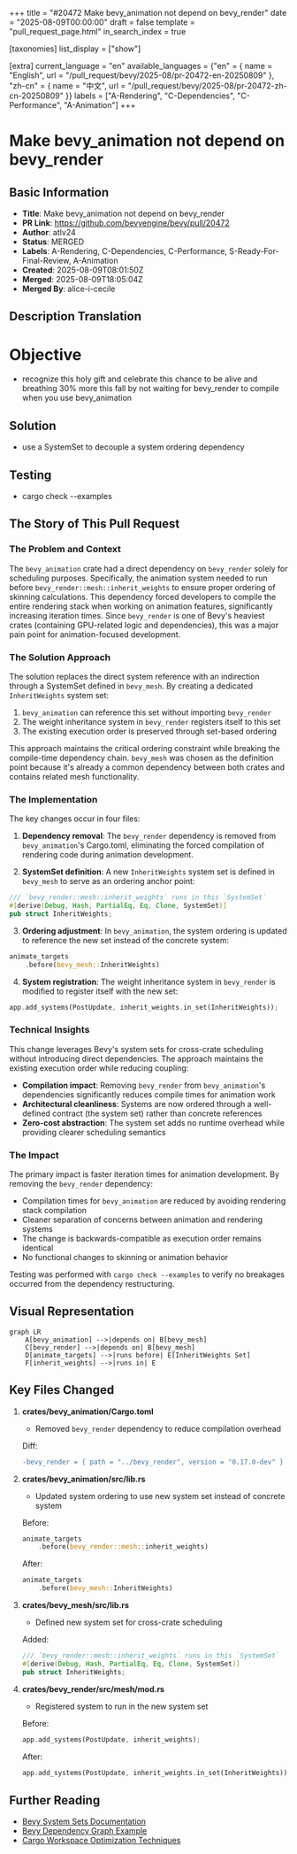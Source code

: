 +++
title = "#20472 Make bevy_animation not depend on bevy_render"
date = "2025-08-09T00:00:00"
draft = false
template = "pull_request_page.html"
in_search_index = true

[taxonomies]
list_display = ["show"]

[extra]
current_language = "en"
available_languages = {"en" = { name = "English", url = "/pull_request/bevy/2025-08/pr-20472-en-20250809" }, "zh-cn" = { name = "中文", url = "/pull_request/bevy/2025-08/pr-20472-zh-cn-20250809" }}
labels = ["A-Rendering", "C-Dependencies", "C-Performance", "A-Animation"]
+++

# Make bevy_animation not depend on bevy_render

## Basic Information
- **Title**: Make bevy_animation not depend on bevy_render
- **PR Link**: https://github.com/bevyengine/bevy/pull/20472
- **Author**: atlv24
- **Status**: MERGED
- **Labels**: A-Rendering, C-Dependencies, C-Performance, S-Ready-For-Final-Review, A-Animation
- **Created**: 2025-08-09T08:01:50Z
- **Merged**: 2025-08-09T18:05:04Z
- **Merged By**: alice-i-cecile

## Description Translation
# Objective

- recognize this holy gift and celebrate this chance to be alive and breathing 30% more this fall by not waiting for bevy_render to compile when you use bevy_animation

## Solution

- use a SystemSet to decouple a system ordering dependency

## Testing

- cargo check --examples

## The Story of This Pull Request

### The Problem and Context
The `bevy_animation` crate had a direct dependency on `bevy_render` solely for scheduling purposes. Specifically, the animation system needed to run before `bevy_render::mesh::inherit_weights` to ensure proper ordering of skinning calculations. This dependency forced developers to compile the entire rendering stack when working on animation features, significantly increasing iteration times. Since `bevy_render` is one of Bevy's heaviest crates (containing GPU-related logic and dependencies), this was a major pain point for animation-focused development.

### The Solution Approach
The solution replaces the direct system reference with an indirection through a SystemSet defined in `bevy_mesh`. By creating a dedicated `InheritWeights` system set:
1. `bevy_animation` can reference this set without importing `bevy_render`
2. The weight inheritance system in `bevy_render` registers itself to this set
3. The existing execution order is preserved through set-based ordering

This approach maintains the critical ordering constraint while breaking the compile-time dependency chain. `bevy_mesh` was chosen as the definition point because it's already a common dependency between both crates and contains related mesh functionality.

### The Implementation
The key changes occur in four files:

1. **Dependency removal**: The `bevy_render` dependency is removed from `bevy_animation`'s Cargo.toml, eliminating the forced compilation of rendering code during animation development.

2. **SystemSet definition**: A new `InheritWeights` system set is defined in `bevy_mesh` to serve as an ordering anchor point:
```rust
/// `bevy_render::mesh::inherit_weights` runs in this `SystemSet`
#[derive(Debug, Hash, PartialEq, Eq, Clone, SystemSet)]
pub struct InheritWeights;
```

3. **Ordering adjustment**: In `bevy_animation`, the system ordering is updated to reference the new set instead of the concrete system:
```rust
animate_targets
    .before(bevy_mesh::InheritWeights)
```

4. **System registration**: The weight inheritance system in `bevy_render` is modified to register itself with the new set:
```rust
app.add_systems(PostUpdate, inherit_weights.in_set(InheritWeights));
```

### Technical Insights
This change leverages Bevy's system sets for cross-crate scheduling without introducing direct dependencies. The approach maintains the existing execution order while reducing coupling:
- **Compilation impact**: Removing `bevy_render` from `bevy_animation`'s dependencies significantly reduces compile times for animation work
- **Architectural cleanliness**: Systems are now ordered through a well-defined contract (the system set) rather than concrete references
- **Zero-cost abstraction**: The system set adds no runtime overhead while providing clearer scheduling semantics

### The Impact
The primary impact is faster iteration times for animation development. By removing the `bevy_render` dependency:
- Compilation times for `bevy_animation` are reduced by avoiding rendering stack compilation
- Cleaner separation of concerns between animation and rendering systems
- The change is backwards-compatible as execution order remains identical
- No functional changes to skinning or animation behavior

Testing was performed with `cargo check --examples` to verify no breakages occurred from the dependency restructuring.

## Visual Representation

```mermaid
graph LR
    A[bevy_animation] -->|depends on| B[bevy_mesh]
    C[bevy_render] -->|depends on| B[bevy_mesh]
    D[animate_targets] -->|runs before| E[InheritWeights Set]
    F[inherit_weights] -->|runs in| E
```

## Key Files Changed

1. **crates/bevy_animation/Cargo.toml**
   - Removed `bevy_render` dependency to reduce compilation overhead
   
   Diff:
   ```diff
   -bevy_render = { path = "../bevy_render", version = "0.17.0-dev" }
   ```

2. **crates/bevy_animation/src/lib.rs**
   - Updated system ordering to use new system set instead of concrete system
   
   Before:
   ```rust
   animate_targets
       .before(bevy_render::mesh::inherit_weights)
   ```
   
   After:
   ```rust
   animate_targets
       .before(bevy_mesh::InheritWeights)
   ```

3. **crates/bevy_mesh/src/lib.rs**
   - Defined new system set for cross-crate scheduling
   
   Added:
   ```rust
   /// `bevy_render::mesh::inherit_weights` runs in this `SystemSet`
   #[derive(Debug, Hash, PartialEq, Eq, Clone, SystemSet)]
   pub struct InheritWeights;
   ```

4. **crates/bevy_render/src/mesh/mod.rs**
   - Registered system to run in the new system set
   
   Before:
   ```rust
   app.add_systems(PostUpdate, inherit_weights);
   ```
   
   After:
   ```rust
   app.add_systems(PostUpdate, inherit_weights.in_set(InheritWeights));
   ```

## Further Reading
- [Bevy System Sets Documentation](https://docs.rs/bevy_ecs/latest/bevy_ecs/schedule/trait.SystemSet.html)
- [Bevy Dependency Graph Example](https://github.com/bevyengine/bevy/blob/main/examples/ecs/system_sets.rs)
- [Cargo Workspace Optimization Techniques](https://doc.rust-lang.org/cargo/reference/workspaces.html)